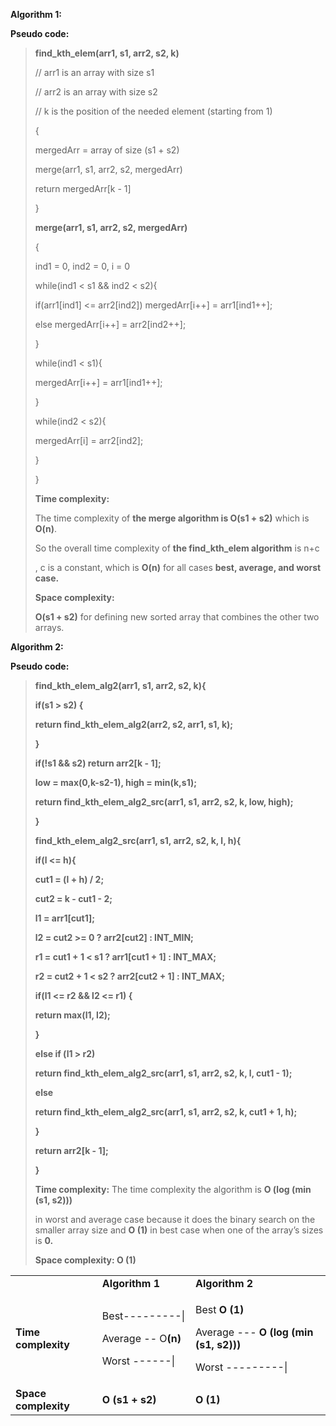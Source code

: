 **Algorithm 1:**

**Pseudo code:**

> **find_kth_elem(arr1, s1, arr2, s2, k)**
>
> // arr1 is an array with size s1
>
> // arr2 is an array with size s2
>
> // k is the position of the needed element (starting from 1)
>
> {
>
> mergedArr = array of size (s1 + s2)
>
> merge(arr1, s1, arr2, s2, mergedArr)
>
> return mergedArr\[k - 1\]
>
> }
>
> **merge(arr1, s1, arr2, s2, mergedArr)**
>
> {
>
> ind1 = 0, ind2 = 0, i = 0
>
> while(ind1 \< s1 && ind2 \< s2){
>
> if(arr1\[ind1\] \<= arr2\[ind2\]) mergedArr\[i++\] = arr1\[ind1++\];
>
> else mergedArr\[i++\] = arr2\[ind2++\];
>
> }
>
> while(ind1 \< s1){
>
> mergedArr\[i++\] = arr1\[ind1++\];
>
> }
>
> while(ind2 \< s2){
>
> mergedArr\[i\] = arr2\[ind2\];
>
> }
>
> }
>
> **Time complexity:**
>
> The time complexity of **the merge algorithm is O(s1 + s2)** which is
> **O(n)**.
>
> So the overall time complexity of **the find_kth_elem algorithm** is
> n+c
>
> , c is a constant, which is **O(n)** for all cases **best, average,
> and worst case.**
>
> **Space complexity:**
>
> **O(s1 + s2)** for defining new sorted array that combines the other
> two arrays.

**Algorithm 2:**

**Pseudo code:**

> **find_kth_elem_alg2(arr1, s1, arr2, s2, k){**
>
> **if(s1 \> s2) {**
>
> **return find_kth_elem_alg2(arr2, s2, arr1, s1, k);**
>
> **}**
>
> **if(!s1 && s2) return arr2\[k - 1\];**
>
> **low = max(0,k-s2-1), high = min(k,s1);**
>
> **return find_kth_elem_alg2_src(arr1, s1, arr2, s2, k, low, high);**
>
> **}**
>
> **find_kth_elem_alg2_src(arr1, s1, arr2, s2, k, l, h){**
>
> **if(l \<= h){**
>
> **cut1 = (l + h) / 2;**
>
> **cut2 = k - cut1 - 2;**
>
> **l1 = arr1\[cut1\];**
>
> **l2 = cut2 \>= 0 ? arr2\[cut2\] : INT_MIN;**
>
> **r1 = cut1 + 1 \< s1 ? arr1\[cut1 + 1\] : INT_MAX;**
>
> **r2 = cut2 + 1 \< s2 ? arr2\[cut2 + 1\] : INT_MAX;**
>
> **if(l1 \<= r2 && l2 \<= r1) {**
>
> **return max(l1, l2);**
>
> **}**
>
> **else if (l1 \> r2)**
>
> **return find_kth_elem_alg2_src(arr1, s1, arr2, s2, k, l, cut1 - 1);**
>
> **else**
>
> **return find_kth_elem_alg2_src(arr1, s1, arr2, s2, k, cut1 + 1, h);**
>
> **}**
>
> **return arr2\[k - 1\];**
>
> **}**
>
> **Time complexity:** The time complexity the algorithm is **O (log
> (min (s1, s2)))**
>
> in worst and average case because it does the binary search on the
> smaller array size and **O (1)** in best case when one of the array’s
> sizes is **0.**
>
> **Space complexity: O (1)**

<table>
<colgroup>
<col style="width: 27%" />
<col style="width: 29%" />
<col style="width: 42%" />
</colgroup>
<tbody>
<tr class="odd">
<td></td>
<td><strong>Algorithm 1</strong></td>
<td><strong>Algorithm 2</strong></td>
</tr>
<tr class="even">
<td><strong>Time complexity</strong></td>
<td><p>Best---------|</p>
<p>Average -- O<strong>(n)</strong></p>
<p>Worst ------|</p></td>
<td><p>Best <strong>O (1)</strong></p>
<p>Average --- <strong>O (log (min (s1, s2)))</strong></p>
<p>Worst ---------|</p></td>
</tr>
<tr class="odd">
<td><strong>Space complexity</strong></td>
<td><strong>O (s1 + s2)</strong></td>
<td><strong>O (1)</strong></td>
</tr>
</tbody>
</table>
